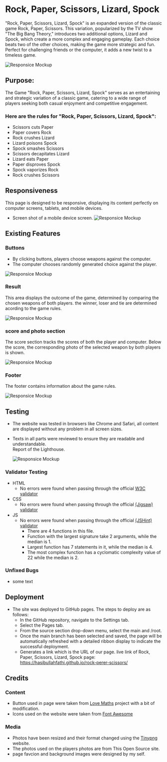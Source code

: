 # Rock, Paper, Scissors, Lizard, Spock
"Rock, Paper, Scissors, Lizard, Spock" is an expanded version of the classic game Rock, Paper, Scissors. This variation, popularized by the TV show "The Big Bang Theory," introduces two additional options, Lizard and Spock, which create a more complex and engaging gameplay. Each choice beats two of the other choices, making the game more strategic and fun. Perfect for challenging friends or the computer, it adds a new twist to a timeless game.

![Responsice Mockup](/media/main-img.png)

## Purpose:
The Game "Rock, Paper, Scissors, Lizard, Spock" serves as an entertaining and strategic variation of a classic game, catering to a wide range of players seeking both casual enjoyment and competitive engagement.


### Here are the rules for "Rock, Paper, Scissors, Lizard, Spock":

- Scissors cuts Paper
- Paper covers Rock
- Rock crushes Lizard
- Lizard poisons Spock
- Spock smashes Scissors
- Scissors decapitates Lizard
- Lizard eats Paper
- Paper disproves Spock
- Spock vaporizes Rock
- Rock crushes Scissors


## Responsiveness
This page is designed to be responsive, displaying its content perfectly on computer screens, tablets, and mobile devices.

- Screen shot of a mobile device screen.
    ![Responsice Mockup](/media/responsive-img.png)

## Existing Features

### Buttons

- By clicking buttons, players choose weapons against the computer.
- The computer chooses randomly generated choice against the player.

![Responsice Mockup](/media/buttons-img.png)

### Result

This area displays the outcome of the game, determined by comparing the chosen weapons of both players. the winner, loser and tie are determined acording to the game rules.

![Responsice Mockup](/media/resul-img.png)

### score and photo section

The score section tracks the scores of both the player and computer. Below the score, the corresponding photo of the selected weapon by both players is shown.

![Responsice Mockup](/media/score-img.png)

### Footer

The footer contains information about the game rules.

![Responsice Mockup](/media/footer-img.png)

## Testing

- The website was tested in browsers like Chrome and Safari, all content are displayed without any problem in all screen sizes.
- Texts in all parts were reviewed to ensure they are readable and understandable.
<br> Report of the Lighthouse.

    ![Responsice Mockup](/media/lighthouse-img.png)

### Validator Testing 

- HTML
    - No errors were found when passing through the official [W3C validator](https://validator.w3.org/nu/?doc=https%3A%2F%2Fhasibullahfathi.github.io%2Frock-perer-scissors%2F)
- CSS
    - No errors were found when passing through the official [(Jigsaw) validator](https://jigsaw.w3.org/css-validator/validator?uri=https%3A%2F%2Fhasibullahfathi.github.io%2Frock-perer-scissors%2F&profile=css3svg&usermedium=all&warning=1&vextwarning=&lang=en)
- JS
    - No errors were found when passing through the official [(JSHint) validator](https://jshint.com/)
        - There are 4 functions in this file.
        - Function with the largest signature take 2 arguments, while the median is 1.
        - Largest function has 7 statements in it, while the median is 4.
        - The most complex function has a cyclomatic complexity value of 22 while the median is 2.

### Unfixed Bugs

- some text

## Deployment
- The site was deployed to GitHub pages. The steps to deploy are as follows:
    - In the GitHub repository, navigate to the Settings tab.
    - Select the Pages tab.
    - From the source section drop-down menu, select the main and /root.
    - Once the main branch has been selected and saved, the page will be automatically refreshed with a detailed ribbon display to indicate the successful deployment.
    - Generates a link which is the URL of our page.
live link of Rock, Paper, Scissors, Lizard, Spock page: https://hasibullahfathi.github.io/rock-perer-scissors/

## Credits 

### Content 

- Button used in page were taken from [Love Maths](https://code-institute-org.github.io/love-maths/) project with a bit of modification.
- Icons used on the website were taken from [Font Awesome](https://fontawesome.com/)

### Media

- Photos have been resized and their format changed using the [Tinypng](https://tinypng.com/) website.
- The photos used on the players photos are from This Open Source site.
- page favcion and background images were designed by my self.




